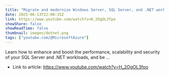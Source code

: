 ```yaml
---
title: "Migrate and modernize Windows Server, SQL Server, and .NET workloads"
date: 2025-06-13T22:00:15Z
link: https://www.youtube.com/watch?v=H_2OgOL3fpo
showShare: false
showReadTime: false
thumbnail: images/dotnet.png
tags: ["youtube.com/@MicrosoftAzure"]
---
```

Learn how to enhance and boost the performance, scalability and security of your SQL Server and .NET workloads, and be ...

- Link to article: https://www.youtube.com/watch?v=H_2OgOL3fpo